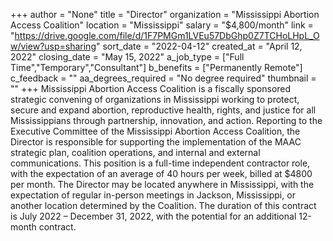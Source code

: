 +++
author = "None"
title = "Director"
organization = "Mississippi Abortion Access Coalition"
location = "Mississippi"
salary = "$4,800/month"
link = "https://drive.google.com/file/d/1F7PMGm1LVEu57DbGhp0Z7TCHoLHpL_Ow/view?usp=sharing"
sort_date = "2022-04-12"
created_at = "April 12, 2022"
closing_date = "May 15, 2022"
a_job_type = ["Full Time","Temporary","Consultant"]
b_benefits = ["Permanently Remote"]
c_feedback = ""
aa_degrees_required = "No degree required"
thumbnail = ""
+++
Mississippi Abortion Access Coalition is a fiscally sponsored strategic convening of
organizations in Mississippi working to protect, secure and expand abortion, reproductive health, rights, and justice for all Mississippians through partnership, innovation, and action. Reporting to the Executive Committee of the Mississippi Abortion Access Coalition, the Director is responsible for supporting the implementation of the MAAC strategic plan, coalition operations, and internal and external communications. This position is a full-time independent contractor role, with the expectation of an average of 40 hours per week, billed at $4800 per month. The Director may be located anywhere in Mississippi, with the expectation of regular in-person meetings in Jackson, Mississippi, or another location determined by the Coalition. The duration of this contract is July 2022 – December 31, 2022, with the potential for an additional 12-month contract.
